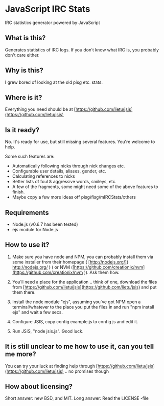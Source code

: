 # JavaScript IRC Stats

IRC statistics generator powered by JavaScript



## What is this?

Generates statistics of IRC logs. If you don't know what IRC is, you probably don't care either.



## Why is this?

I grew bored of looking at the old pisg etc. stats.



## Where is it?

Everything you need should be at [https://github.com/lietu/jsis](https://github.com/lietu/jsis)


## Is it ready?

No. It's ready for use, but still missing several features. You're welcome to help.

Some such features are:
* Automatically following nicks through nick changes etc.
* Configurable user details, aliases, gender, etc.
* Calculating references to nicks
* Better lists of foul & aggressive words, smileys, etc.
* A few of the fragments, some might need some of the above features to finish.
* Maybe copy a few more ideas off pisg/fisg/mIRCStats/others



## Requirements

 - Node.js (v0.6.7 has been tested)
 - ejs module for Node.js



## How to use it?

1. Make sure you have node and NPM, you can probably install them via some installer from their homepage ( [http://nodejs.org/]( http://nodejs.org/ ) ) or NVM ([https://github.com/creationix/nvm](https://github.com/creationix/nvm )). Ask them how.

2. You'll need a place for the application .. think of one, download the files from [https://github.com/lietu/jsis](https://github.com/lietu/jsis) and put them there.

3. Install the node module "ejs", assuming you've got NPM open a terminal/whatever to the place you put the files in and run "npm install ejs" and wait a few secs.

4. Configure JSIS, copy config.example.js to config.js and edit it.

5. Run JSIS, "node jsis.js". Good luck.



## It is still unclear to me how to use it, can you tell me more?

You can try your luck at finding help through [https://github.com/lietu/jsis](https://github.com/lietu/jsis) .. no promises though



## How about licensing?

Short answer: new BSD, and MIT. Long answer: Read the LICENSE -file


